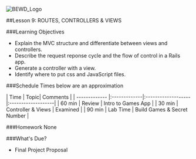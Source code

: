 ![BEWD_Logo](../assets/BEWD_Logo.png)


##Lesson 9: ROUTES, CONTROLLERS & VIEWS


###Learning Objectives


*	Explain the MVC structure and differentiate between views and controllers. 
*	Describe the request reponse cycle and the flow of control in a Rails app.
*	Generate a controller with a view.
*	Identify where to put css and JavaScript files.



###Schedule
Times below are an approximation

| Time        | Topic| Comments |
| ------------- |:-------------|:-------------------|:-------------------|
| 60 min | Review | Intro to Games App | 
| 30 min | Controller & Views | Examined |
| 90 min | Lab Time | Build Games & Secret Number |


###Homework
None


###What's Due?

*	Final Project Proposal 
